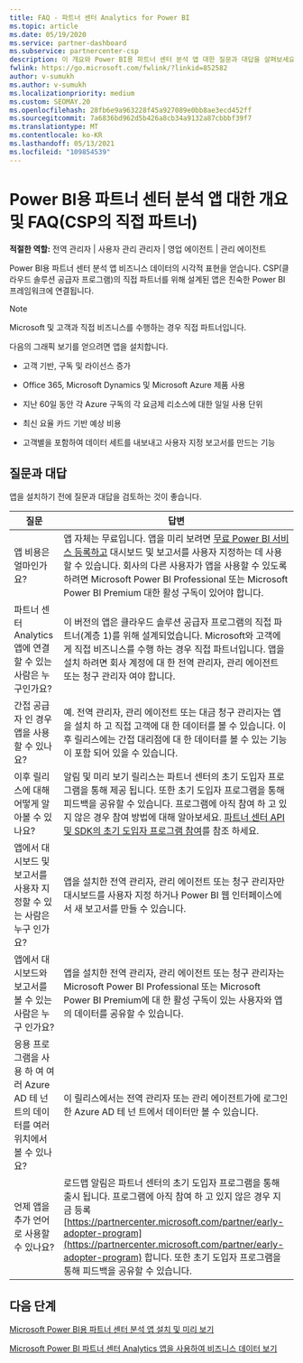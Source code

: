 ```yaml
---
title: FAQ - 파트너 센터 Analytics for Power BI
ms.topic: article
ms.date: 05/19/2020
ms.service: partner-dashboard
ms.subservice: partnercenter-csp
description: 이 개요와 Power BI용 파트너 센터 분석 앱 대한 질문과 대답을 살펴보세요.
fwlink: https://go.microsoft.com/fwlink/?linkid=852582
author: v-sumukh
ms.author: v-sumukh
ms.localizationpriority: medium
ms.custom: SEOMAY.20
ms.openlocfilehash: 28fb6e9a963228f45a927089e0bb8ae3ecd452ff
ms.sourcegitcommit: 7a6836bd962d5b426a8cb34a9132a87cbbbf39f7
ms.translationtype: MT
ms.contentlocale: ko-KR
ms.lasthandoff: 05/13/2021
ms.locfileid: "109854539"
---
```

# <a name="overview-and-faqs-for-the-partner-center-analytics-app-for-power-bi-direct-partners-in-csp"></a>Power BI용 파트너 센터 분석 앱 대한 개요 및 FAQ(CSP의 직접 파트너)



**적절한 역할:** 전역 관리자 | 사용자 관리 관리자 | 영업 에이전트 | 관리 에이전트

Power BI용 파트너 센터 분석 앱 비즈니스 데이터의 시각적 표현을 얻습니다. CSP(클라우드 솔루션 공급자 프로그램)의 직접 파트너를 위해 설계된 앱은 친숙한 Power BI 프레임워크에 연결됩니다.

> [!NOTE]  
> Microsoft 및 고객과 직접 비즈니스를 수행하는 경우 직접 파트너입니다.

다음의 그래픽 보기를 얻으려면 앱을 설치합니다.

- 고객 기반, 구독 및 라이선스 증가

- Office 365, Microsoft Dynamics 및 Microsoft Azure 제품 사용

- 지난 60일 동안 각 Azure 구독의 각 요금제 리소스에 대한 일일 사용 단위

- 최신 요율 카드 기반 예상 비용

- 고객별을 포함하여 데이터 세트를 내보내고 사용자 지정 보고서를 만드는 기능

## <a name="frequently-asked-questions"></a>질문과 대답

앱을 설치하기 전에 질문과 대답을 검토하는 것이 좋습니다.

| **질문** | **답변** |
| --- | ---------- |
| 앱 비용은 얼마인가요? | 앱 자체는 무료입니다. 앱을 미리 보려면 [무료 Power BI 서비스 등록하고](https://go.microsoft.com/fwlink/p/?linkid=845347) 대시보드 및 보고서를 사용자 지정하는 데 사용할 수 있습니다. 회사의 다른 사용자가 앱을 사용할 수 있도록 하려면 Microsoft Power BI Professional 또는 Microsoft Power BI Premium 대한 활성 구독이 있어야 합니다. |
| 파트너 센터 Analytics 앱에 연결할 수 있는 사람은 누구인가요? | 이 버전의 앱은 클라우드 솔루션 공급자 프로그램의 직접 파트너(계층 1)를 위해 설계되었습니다. Microsoft와 고객에 게 직접 비즈니스를 수행 하는 경우 직접 파트너입니다. 앱을 설치 하려면 회사 계정에 대 한 전역 관리자, 관리 에이전트 또는 청구 관리자 여야 합니다. |
| 간접 공급자 인 경우 앱을 사용할 수 있나요? | 예. 전역 관리자, 관리 에이전트 또는 대금 청구 관리자는 앱을 설치 하 고 직접 고객에 대 한 데이터를 볼 수 있습니다. 이후 릴리스에는 간접 대리점에 대 한 데이터를 볼 수 있는 기능이 포함 되어 있을 수 있습니다. |
| 이후 릴리스에 대해 어떻게 알아볼 수 있나요? | 알림 및 미리 보기 릴리스는 파트너 센터의 초기 도입자 프로그램을 통해 제공 됩니다. 또한 초기 도입자 프로그램을 통해 피드백을 공유할 수 있습니다. 프로그램에 아직 참여 하 고 있지 않은 경우 참여 방법에 대해 알아보세요. [파트너 센터 API 및 SDK의 초기 도입자 프로그램 참여](/partner-center/develop/early-adopter-program)를 참조 하세요.  |
| 앱에서 대시보드 및 보고서를 사용자 지정할 수 있는 사람은 누구 인가요? | 앱을 설치한 전역 관리자, 관리 에이전트 또는 청구 관리자만 대시보드를 사용자 지정 하거나 Power BI 웹 인터페이스에서 새 보고서를 만들 수 있습니다. |
| 앱에서 대시보드와 보고서를 볼 수 있는 사람은 누구 인가요? | 앱을 설치한 전역 관리자, 관리 에이전트 또는 청구 관리자는 Microsoft Power BI Professional 또는 Microsoft Power BI Premium에 대 한 활성 구독이 있는 사용자와 앱의 데이터를 공유할 수 있습니다. |
| 응용 프로그램을 사용 하 여 여러 Azure AD 테 넌 트의 데이터를 여러 위치에서 볼 수 있나요? | 이 릴리스에서는 전역 관리자 또는 관리 에이전트가에 로그인 한 Azure AD 테 넌 트에서 데이터만 볼 수 있습니다. | 
| 언제 앱을 추가 언어로 사용할 수 있나요? | 로드맵 알림은 파트너 센터의 초기 도입자 프로그램을 통해 출시 됩니다. 프로그램에 아직 참여 하 고 있지 않은 경우 지금 등록 [https://partnercenter.microsoft.com/partner/early-adopter-program](https://partnercenter.microsoft.com/partner/early-adopter-program) 합니다. 또한 초기 도입자 프로그램을 통해 피드백을 공유할 수 있습니다. | 



## <a name="next-steps"></a>다음 단계

[Microsoft Power BI용 파트너 센터 분석 앱 설치 및 미리 보기](power-bi-app-for-direct-partners-install.md)

[Microsoft Power BI 파트너 센터 Analytics 앱을 사용하여 비즈니스 데이터 보기](power-bi-app-for-direct-partners-use.md)